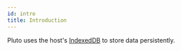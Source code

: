 ```yaml
---
id: intro
title: Introduction
---
```


Pluto uses the host's [IndexedDB](https://developer.mozilla.org/en-US/docs/Web/API/IndexedDB_API) to store data persistently. 